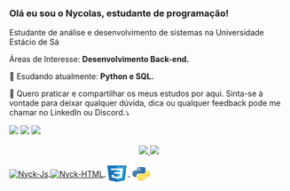 ### Olá eu sou o Nycolas, estudante de programação!

<p align="left"> 
  Estudante de análise e desenvolvimento de sistemas na Universidade Estácio de Sá
</p>

<p align="left">
  Áreas de Interesse: <strong>Desenvolvimento Back-end.</strong>
</p>

<p align="left">
  💼 Esudando atualmente: <strong>Python e SQL.</strong>
</p>

<p align="left">
  💌 Quero praticar e compartilhar os meus estudos por aqui. Sinta-se à vontade para deixar
  qualquer dúvida, dica ou qualquer feedback pode me chamar no LinkedIn ou Discord.⤵️
</p>

  <div> 
 <a href="https://discord.com/channels/@Nycolas#2818" target="_blank"><img src="https://img.shields.io/badge/Discord-7289DA?style=for-the-badge&logo=discord&logoColor=white" target="_blank"></a> 
  <a href = "mailto:nycolas.diaas@outlook.com"><img src="https://img.shields.io/badge/-Gmail-%23333?style=for-the-badge&logo=gmail&logoColor=white" target="_blank"></a>
  <a href="https://www.linkedin.com/in/nycolas-dias-5b60111b5/" target="_blank"><img src="https://img.shields.io/badge/-LinkedIn-%230077B5?style=for-the-badge&logo=linkedin&logoColor=white" target="_blank"></a> 
  
</div>

<br>

<div align="center">
  <a href="https://github.com/nycolasdiaas">
  <img height="180em" src="https://github-readme-stats.vercel.app/api?username=nycolasdiaas&show_icons=true&theme=dracula&include_all_commits=true&count_private=true"/>
  <img height="180em" src="https://github-readme-stats.vercel.app/api/top-langs/?username=nycolasdiaas&layout=compact&langs_count=7&theme=dracula"/>
</div>
  <div style="display: inline_block"><br>
  <img align="center" alt="Nyck-Js" height="30" width="40" src="https://cdn.jsdelivr.net/gh/devicons/devicon@v2.15.1/devicon.min.css">
  <img align="center" alt="Nyck-HTML" height="30" width="40" src="https://iconscout.com/icon/power-bi-3244521">
  <img align="center" alt="Nyck-CSS" height="30" width="40" src="https://raw.githubusercontent.com/devicons/devicon/master/icons/css3/css3-original.svg">
  <img align="center" alt="Nyck-Python" height="30" width="40" src="https://raw.githubusercontent.com/devicons/devicon/master/icons/python/python-original.svg">
</div>
  
  ##
  
